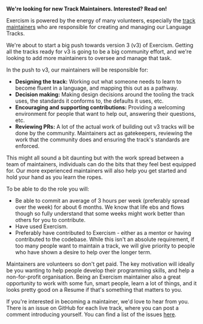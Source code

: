 **We're looking for new Track Maintainers. Interested? Read on!**

Exercism is powered by the energy of many volunteers, especially the [track maintainers](https://exercism.io/team/maintainers) who are responsible for creating and managing our Language Tracks.

We're about to start a big push towards version 3 (v3) of Exercism. Getting all the tracks ready for v3 is going to be a big community effort, and we're looking to add more maintainers to oversee and manage that task.

In the push to v3, our maintainers will be responsible for:
- **Designing the track:** Working out what someone needs to learn to become fluent in a language, and mapping this out as a pathway.
- **Decision making:** Making design decisions around the tooling the track uses, the standards it conforms to, the defaults it uses, etc.
- **Encouraging and supporting contributions:** Providing a welcoming environment for people that want to help out, answering their questions, etc.
- **Reviewing PRs:** A lot of the actual work of building out v3 tracks will be done by the community. Maintainers act as gatekeepers, reviewing the work that the community does and ensuring the track's standards are enforced.

This might all sound a bit daunting but with the work spread between a team of maintainers, individuals can do the bits that they feel best equipped for. Our more experienced maintainers will also help you get started and hold your hand as you learn the ropes. 

To be able to do the role you will:
- Be able to commit an average of 3 hours per week (preferably spread over the week) for about 6 months. We know that life ebs and flows though so fully understand that some weeks might work better than others for you to contribute. 
- Have used Exercism.
- Preferably have contributed to Exercism - either as a mentor or having contributed to the codebase. While this isn't an absolute requirement, if too many people want to maintain a track, we will give priority to people who have shown a desire to help over the longer term.

Maintainers are volunteers so don't get paid. The key motivation will ideally be you wanting to help people develop their programming skills, and help a non-for-profit organisation. Being an Exercism maintainer also a great opportunity to work with some fun, smart people, learn a lot of things, and it looks pretty good on a Resume if that's something that matters to you.

If you're interested in becoming a maintainer, we'd love to hear from you. There is an issue on GitHub for each live track, where you can post a comment introducing yourself. You can find a list of the issues [here](....).
